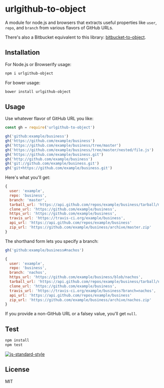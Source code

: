 # urlgithub-to-object

A module for node.js and browsers that extracts useful properties like `user`,
`repo`, and `branch` from various flavors of GitHub URLs.

There's also a Bitbucket equivalent to this library: [bitbucket-to-object](https://github.com/leiz95/URLBitbucket-to-object.git).


## Installation

For Node.js or Browserify usage:

```sh
npm i urlgithub-object
```

For bower usage:

```sh
bower install urlgithub-object
```

## Usage

Use whatever flavor of GitHub URL you like:

```js
const gh = require('urlgithub-to-object')

gh('github:example/business')
gh('https://github.com/example/business')
gh('https://github.com/example/business/tree/master')
gh('https://github.com/example/business/tree/master/nested/file.js')
gh('https://github.com/example/business.git')
gh('http://github.com/example/business')
gh('git://github.com/example/business.git')
gh('git+https://github.com/example/business.git')
```

Here's what you'll get:

```js
{
  user: 'example',
  repo: 'business',
  branch: 'master',
  tarball_url: 'https://api.github.com/repos/example/business/tarball/master',
  clone_url: 'https://github.com/example/business',
  https_url: 'https://github.com/example/business',
  travis_url: 'https://travis-ci.org/example/business',
  api_url: 'https://api.github.com/repos/example/business'
  zip_url: 'https://github.com/example/business/archive/master.zip'
}
```

The shorthand form lets you specify a branch:

```js
gh('github:example/business#nachos')
```

```js
{
  user: 'example',
  repo: 'business',
  branch: 'nachos',
  https_url: 'https://github.com/example/business/blob/nachos',
  tarball_url: 'https://api.github.com/repos/example/business/tarball/nachos',
  clone_url: 'https://github.com/example/business',
  travis_url: 'https://travis-ci.org/example/business?branch=nachos',
  api_url: 'https://api.github.com/repos/example/business'
  zip_url: 'https://github.com/example/business/archive/nachos.zip'
}
```

If you provide a non-GitHub URL or a falsey value, you'll get `null`.

## Test

```sh
npm install
npm test
```

[![js-standard-style](https://cdn.rawgit.com/feross/standard/master/badge.svg)](https://github.com/feross/standard)

## License

MIT